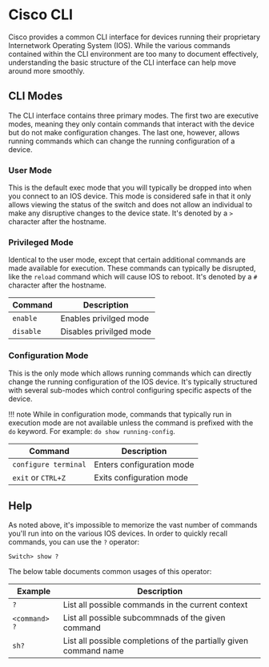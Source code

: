 # Cisco CLI

Cisco provides a common CLI interface for devices running their proprietary
Internetwork Operating System (IOS). While the various commands contained within
the CLI environment are too many to document effectively, understanding the
basic structure of the CLI interface can help move around more smoothly.

## CLI Modes

The CLI interface contains three primary modes. The first two are executive
modes, meaning they only contain commands that interact with the device but do
not make configuration changes. The last one, however, allows running commands
which can change the running configuration of a device.

### User Mode

This is the default exec mode that you will typically be dropped into when you
connect to an IOS device. This mode is considered safe in that it only allows
viewing the status of the switch and does not allow an individual to make any
disruptive changes to the device state. It's denoted by a `>` character after
the hostname.

### Privileged Mode

Identical to the user mode, except that certain additional commands are made
available for execution. These commands can typically be disrupted, like the
`reload` command which will cause IOS to reboot. It's denoted by a `#` character
after the hostname.

| Command   | Description             |
| --------- | ----------------------- |
| `enable`  | Enables privilged mode  |
| `disable` | Disables privilged mode |

### Configuration Mode

This is the only mode which allows running commands which can directly change
the running configuration of the IOS device. It's typically structured with
several sub-modes which control configuring specific aspects of the device.

!!! note While in configuration mode, commands that typically run in execution
mode are not available unless the command is prefixed with the `do` keyword. For
example: `do show running-config`.

| Command              | Description               |
| -------------------- | ------------------------- |
| `configure terminal` | Enters configuration mode |
| `exit` or `CTRL+Z`   | Exits configuration mode  |

## Help

As noted above, it's impossible to memorize the vast number of commands you'll
run into on the various IOS devices. In order to quickly recall commands, you
can use the `?` operator:

```text
Switch> show ?
```

The below table documents common usages of this operator:

| Example       | Description                                                       |
| ------------- | ----------------------------------------------------------------- |
| `?`           | List all possible commands in the current context                 |
| `<command> ?` | List all possible subcommnads of the given command                |
| `sh?`         | List all possible completions of the partially given command name |
